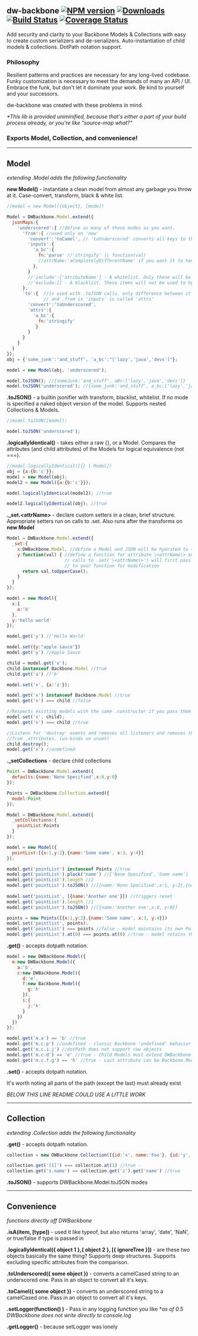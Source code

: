 ## dw-backbone [![NPM version][npm-image]][npm-url] [![Downloads][downloads-image]][npm-url] [![Build Status][travis-image]][travis-url] [![Coverage Status](https://coveralls.io/repos/github/relativityboy/dw-backbone/badge.svg?branch=master)](https://coveralls.io/github/relativityboy/dw-backbone?branch=master)


Add security and clarity to your Backbone Models & Collections with easy to
create custom serializers and de-serializers. Auto-instantiation of child models & collections. DotPath notation support.


### Philosophy
Resilient patterns and practices are necessary for any long-lived codebase. 
Funky customization is necessary to meet the demands of many an API / UI.
Embrace the funk, but don't let it dominate your work. Be kind to yourself 
and your successors.

dw-backbone was created with these problems in mind.

_*This lib is provided uniminified, because that's either a part of your build process already, or you're like "source-map what?"_

### Exports Model, Collection, and convenience! 

---
Model
---
_extending .Model adds the following functionality_

**new Model()** - instantiate a clean model from almost any garbage you throw at it. Case-convert, transform, black & white list.
```javascript
//model = new Model({object}, [mode])

Model = DWBackbone.Model.extend({
  jsonMaps:{
    'underscored':{ //define as many of these modes as you want.
      'from':{ //used only on 'new'
        'convert':'toCamel', // 'toUnderscored' converts all keys to the specified case
        'inputs':{
          'a_bc':{
            fn:'parse' //'stringify' || function(val)
            //attrName:'aCompletelyDifferentName' if you want it to have a different name on your model
          }, 
        }
        //'include':['atributeName'] - A whitelist. Only these will be used to hydrate the model
        //'exclude:[] - A blacklist. These items will not be used to hydrate the model
      },
      'to':{  //is used with .toJSON calls. only difference between it 
              // and .from is 'inputs' is called 'attrs'
        'convert':'toUnderscored',
        'attrs':{
          'a_bc':{
            fn:'stringify'
           }
        } 
      }
    }
  }
});
obj = {'some_junk':'and_stuff', 'a_bc':"['lazy','java','devs']"};

model = new Model(obj, 'underscored');

model.toJSON(); //{someJunk:'and_stuff', aBc:['lazy','java','devs']}
model.toJSON('underscored'); //{some_junk:'and_stuff', a_bc:['lazy','java','devs']}
```


**.toJSON()** - a builtin jsonifier with transform, blacklist, whitelist. If no mode is specified a naked object version 
of the model. Supports nested Collections & Models.
```javascript
//model.toJSON([mode]);

model.toJSON('underscored');
```

**.logicallyIdentical()** - takes either a raw {}, or a Model. Compares the attributes (and child attributes) of the 
Models for logical equivalence (not ===).
 
```javascript
//model.logicallyIdentical([{} | Model])
obj = {a:{b:'c'}};
model = new Model(obj);
model2 = new Model({a:{b:'c'}});

model.logicallyIdentical(model2); //true

model2.logicallyIdentical(obj); //true
```

**._set.\<attrName\>** - declare custom setters in a clean, brief structure. Appropriate setters run on calls to .set. 
Also runs after the transforms on **new Model**
````javascript
Model = DWBackbone.Model.extend({
  _set:{    
    x:DWBackbone.Model, //define a Model and JSON will be hydrated to that model.
    y:function(val) { //define a function for attribute \<attrName\> and 
                      // calls to .set('\<attrName\>') will first pass the value 
                      // to your function for modification                            
      return val.toUpperCase(); 
    }
  }
});

model = new Model({
  x:{
    a:'b'
  },
  y:'hello world'
});

model.get('y') //'Hello World'

model.set({y:"apple sauce"})
model.get('y') //Apple Sauce

child = model.get('x');
child instanceof Backbone.Model //true
child.get('a') //'b'

model.set('x', {a:'z'});

model.get('x') instanceof Backbone.Model //true
model.get('x') === child //false

//Respects existing models with the same .constructor if you pass them in
model.set('x', child);
model.get('x') === child //true

//Listens for 'destroy' events and removes all listeners and removes the model 
//from .attributes. (un-binds on unset)
child.destroy();
model.get('x') //undefined
````
        
**._setCollections** - declare child collections 
    
```javascript
Point = DWBackbone.Model.extend({
  defaults:{name:'None Specified',x:0,y:0}
});

Points = DWBackbone.Collection.extend({
  model:Point
});

Model = DWBackbone.Model.extend({
  _setCollections:{    
    pointList:Points
  }
});

model = new Model({
  pointList:[{x:1,y:2},{name:'Some name', x:3, y:4}]
});

model.get('pointList') instanceof Points //true
model.get('pointList').pluck('name') //['None Specified','Some name']
model.get('pointList').length //2
model.get('pointList').toJSON() //[{name:'None Specified',x:1, y:2},{name:'Some name', x:3, y:4}]
 
model.set('pointList', [{name:'Another one'}]) //triggers reset
model.get('pointList').length //1
model.get('pointList').toJSON() //[{name:'Another one',x:0, y:0}]

points = new Points([{x:1,y:2},{name:'Some name', x:3, y:4}])
model.set('pointlist', points);
model.get('pointList') === points //false - model maintains its own Points collection
model.get('pointList').at(0) === points.at(0) //true - model retains the Point instances
```
    
**.get()** - accepts dotpath notation.
```javascript
model = new DWBackbone.Model({
  m:new DWBackbone.Model({    
    a:'b',
    c:new DWBackbone.Model({
      d:'e',
      f:new Backbone.Model({
        g:'h'
      }),
      i:{
        j:'k'
      }    
    })
  })
});

model.get('m.a') == 'b' //true
model.get('m.c.p') //undefined - classic Backbone 'undefined' behavior for undefined attributes
model.get('m.c.i.j') //dotPath does not support raw objects
model.get('m.c.d') == 'e' //true - Child Models must extend DWBackbone to support dotPath
model.get('m.c.f.g') == 'h' //true - Last attribute can be Backbone.Model 

```

**.set()** - accepts dotpath notation.

It's worth noting all parts of the path (except the last) must already exist 


_BELOW THIS LINE README COULD USE A LITTLE WORK_

---
Collection
---
_extending .Collection adds the following functionality_

**.get()** - accepts dotpath notation.
```javascript
collection = new DWBackbone.Collection([{id:'x', name:'Foo'}, {id:'y', name:'Bar'}, {id:'z', name:'Nasty'}]);

collection.get('[1]') === collection.at(1) //true - 
collection.get('z.name') == collection.get('z').get('name') //true
```

**.toJSON()** - supports DWBackbone.Model.toJSON modes

---
Convenience
---
_functions directly off DWBackbone_

**.isA(item, [type])** - used it like typeof, but also returns 'array', 'date', 'NaN', or true/false if type is passed in 

**.logicallyIdentical({ object 1 },{ object 2 }, [{ ignoreTree }])** - are these two objects basically the same thing? Supports deep structures. Supports excluding specific attributes from the comparison.

**.toUnderscored({ some object })** - converts a camelCased string to an underscored one. Pass in an object to convert all it's keys.

**.toCamel({ some object })** - converts an underscored string to a camelCased one. Pass in an object to convert all it's keys.

**.setLogger(function() )** - Pass in any logging function you like *_as of 0.5 DWBackbone does not write directly to console.log_

**.getLogger()** - because setLogger was lonely

[npm-image]: http://img.shields.io/npm/v/dw-backbone.svg
[npm-url]: https://www.npmjs.com/package/dw-backbone

[downloads-image]: http://img.shields.io/npm/dm/dw-backbone.svg

[travis-image]: https://api.travis-ci.org/relativityboy/dw-backbone.png
[travis-url]: https://travis-ci.org/relativityboy/dw-backbone

